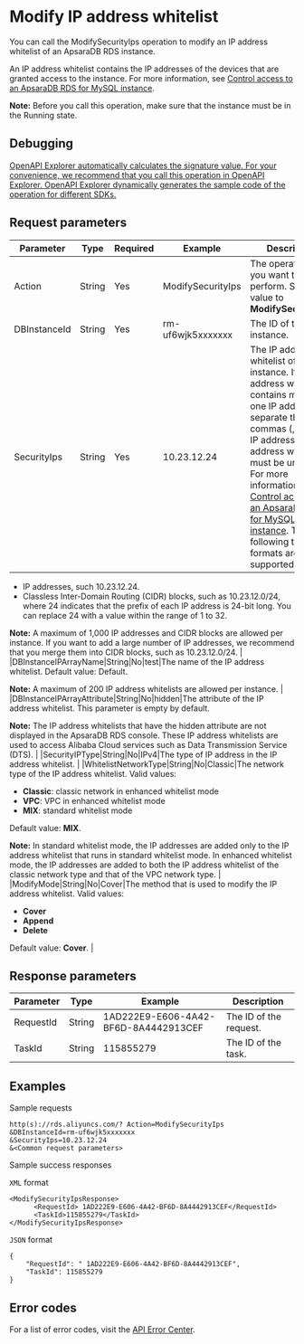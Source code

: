 # Modify IP address whitelist

You can call the ModifySecurityIps operation to modify an IP address whitelist of an ApsaraDB RDS instance.

An IP address whitelist contains the IP addresses of the devices that are granted access to the instance. For more information, see [Control access to an ApsaraDB RDS for MySQL instance](~~96118~~).

**Note:** Before you call this operation, make sure that the instance must be in the Running state.

## Debugging

[OpenAPI Explorer automatically calculates the signature value. For your convenience, we recommend that you call this operation in OpenAPI Explorer. OpenAPI Explorer dynamically generates the sample code of the operation for different SDKs.](https://api.aliyun.com/#product=Rds&api=ModifySecurityIps&type=RPC&version=2014-08-15)

## Request parameters

|Parameter|Type|Required|Example|Description|
|---------|----|--------|-------|-----------|
|Action|String|Yes|ModifySecurityIps|The operation that you want to perform. Set the value to **ModifySecurityIps**. |
|DBInstanceId|String|Yes|rm-uf6wjk5xxxxxxx|The ID of the instance. |
|SecurityIps|String|Yes|10.23.12.24|The IP address whitelist of the instance. If the IP address whitelist contains more than one IP address, separate them with commas \(,\). Each IP address in the IP address whitelist must be unique. For more information, see [Control access to an ApsaraDB RDS for MySQL instance](~~43185~~). The following two formats are supported:

-   IP addresses, such 10.23.12.24.
-   Classless Inter-Domain Routing \(CIDR\) blocks, such as 10.23.12.0/24, where 24 indicates that the prefix of each IP address is 24-bit long. You can replace 24 with a value within the range of 1 to 32.

**Note:** A maximum of 1,000 IP addresses and CIDR blocks are allowed per instance. If you want to add a large number of IP addresses, we recommend that you merge them into CIDR blocks, such as 10.23.12.0/24. |
|DBInstanceIPArrayName|String|No|test|The name of the IP address whitelist. Default value: Default.

**Note:** A maximum of 200 IP address whitelists are allowed per instance. |
|DBInstanceIPArrayAttribute|String|No|hidden|The attribute of the IP address whitelist. This parameter is empty by default.

**Note:** The IP address whitelists that have the hidden attribute are not displayed in the ApsaraDB RDS console. These IP address whitelists are used to access Alibaba Cloud services such as Data Transmission Service \(DTS\). |
|SecurityIPType|String|No|IPv4|The type of IP address in the IP address whitelist. |
|WhitelistNetworkType|String|No|Classic|The network type of the IP address whitelist. Valid values:

-   **Classic**: classic network in enhanced whitelist mode
-   **VPC**: VPC in enhanced whitelist mode
-   **MIX**: standard whitelist mode

Default value: **MIX**.

**Note:** In standard whitelist mode, the IP addresses are added only to the IP address whitelist that runs in standard whitelist mode. In enhanced whitelist mode, the IP addresses are added to both the IP address whitelist of the classic network type and that of the VPC network type. |
|ModifyMode|String|No|Cover|The method that is used to modify the IP address whitelist. Valid values:

-   **Cover**
-   **Append**
-   **Delete**

Default value: **Cover**. |

## Response parameters

|Parameter|Type|Example|Description|
|---------|----|-------|-----------|
|RequestId|String|1AD222E9-E606-4A42-BF6D-8A4442913CEF|The ID of the request. |
|TaskId|String|115855279|The ID of the task. |

## Examples

Sample requests

```
http(s)://rds.aliyuncs.com/? Action=ModifySecurityIps
&DBInstanceId=rm-uf6wjk5xxxxxxx
&SecurityIps=10.23.12.24
&<Common request parameters>
```

Sample success responses

`XML` format

```
<ModifySecurityIpsResponse>
      <RequestId> 1AD222E9-E606-4A42-BF6D-8A4442913CEF</RequestId>
      <TaskId>115855279</TaskId>
</ModifySecurityIpsResponse>
```

`JSON` format

```
{
    "RequestId": " 1AD222E9-E606-4A42-BF6D-8A4442913CEF",
    "TaskId": 115855279
}
```

## Error codes

For a list of error codes, visit the [API Error Center](https://error-center.alibabacloud.com/status/product/Rds).


